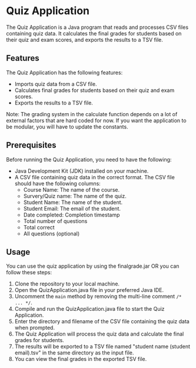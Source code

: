# Quiz Application

The Quiz Application is a Java program that reads and processes CSV files containing quiz data. It calculates the final grades for students based on their quiz and exam scores, and exports the results to a TSV file.

## Features

The Quiz Application has the following features:

- Imports quiz data from a CSV file.
- Calculates final grades for students based on their quiz and exam scores.
- Exports the results to a TSV file.

Note: The grading system in the calculate function depends on a lot of external factors that are hard coded for now. If you want the application to be modular, you will have to update the constants.

## Prerequisites

Before running the Quiz Application, you need to have the following:

- Java Development Kit (JDK) installed on your machine.
- A CSV file containing quiz data in the correct format. The CSV file should have the following columns:
  - Course Name: The name of the course.
  - Survery/Quiz name: The name of the quiz.
  - Student Name: The name of the student.
  - Student Email: The email of the student.
  - Date completed: Completion timestamp
  - Total number of questions
  - Total correct
  - All questions (optional)

## Usage

You can use the quiz application by using the finalgrade.jar OR you can follow these steps:

1. Clone the repository to your local machine.
2. Open the QuizApplication.java file in your preferred Java IDE.
3. Uncomment the `main` method by removing the multi-line comment `/* ... */`.
4. Compile and run the QuizApplication.java file to start the Quiz Application.
5. Enter the directory and filename of the CSV file containing the quiz data when prompted.
6. The Quiz Application will process the quiz data and calculate the final grades for students.
7. The results will be exported to a TSV file named "student name (student email).tsv" in the same directory as the input file.
8. You can view the final grades in the exported TSV file.
